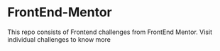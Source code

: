 # FrontEnd-Mentor

This repo consists of Frontend challenges from FrontEnd Mentor. Visit individual challenges to know more
